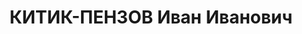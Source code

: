 ---
title: КИТИК-ПЕНЗОВ Иван Иванович
description: "майор, пом. нач. артиллерии 17 стр. корпуса КВО. \n  ВКВС - 25.11.1937,\
  \ ВМН. Расстрелян 25.11.1937, Киев"
---